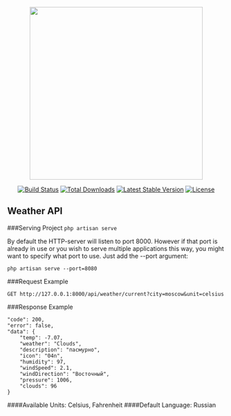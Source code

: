 <p align="center"><a href="https://laravel.com" target="_blank"><img src="https://raw.githubusercontent.com/laravel/art/master/logo-lockup/5%20SVG/2%20CMYK/1%20Full%20Color/laravel-logolockup-cmyk-red.svg" width="400"></a></p>

<p align="center">
<a href="https://travis-ci.org/laravel/framework"><img src="https://travis-ci.org/laravel/framework.svg" alt="Build Status"></a>
<a href="https://packagist.org/packages/laravel/framework"><img src="https://img.shields.io/packagist/dt/laravel/framework" alt="Total Downloads"></a>
<a href="https://packagist.org/packages/laravel/framework"><img src="https://img.shields.io/packagist/v/laravel/framework" alt="Latest Stable Version"></a>
<a href="https://packagist.org/packages/laravel/framework"><img src="https://img.shields.io/packagist/l/laravel/framework" alt="License"></a>
</p>

## Weather API
###Serving Project 
`php artisan serve`

By default the HTTP-server will listen to port 8000. However if that port is already in use or you wish to serve multiple applications this way, you might want to specify what port to use. Just add the --port argument:

`php artisan serve --port=8080`

###Request Example

`GET http://127.0.0.1:8000/api/weather/current?city=moscow&unit=celsius`

###Response Example

```json{
"code": 200,
"error": false,
"data": {
    "temp": -7.07,
    "weather": "Clouds",
    "description": "пасмурно",
    "icon": "04n",
    "humidity": 97,
    "windSpeed": 2.1,
    "windDirection": "Восточный",
    "pressure": 1006,
    "clouds": 96
}
```

####Available Units: Celsius, Fahrenheit
####Default Language: Russian
